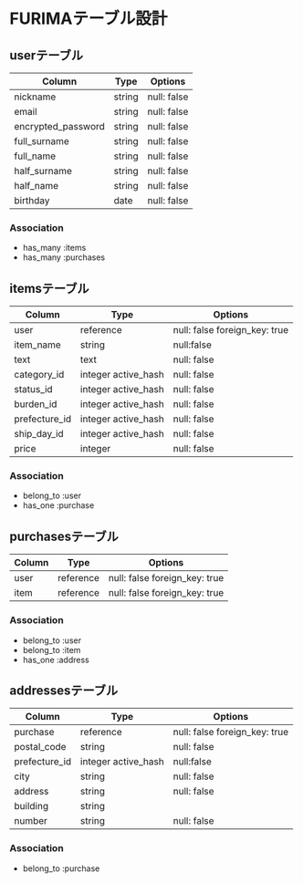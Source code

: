 # FURIMAテーブル設計

## userテーブル
|   Column   |  Type  | Options   |
| ---------- | ------ | --------- |
| nickname | string | null: false |
| email | string | null: false |
| encrypted_password | string | null: false |
| full_surname | string | null: false |
| full_name | string | null: false |
| half_surname | string | null: false |
| half_name | string | null: false |
| birthday | date | null: false |

### Association
- has_many :items
- has_many :purchases

## itemsテーブル
|   Column   |  Type  | Options   |
| ---------- | ------ | --------- |
| user | reference | null: false foreign_key: true |
| item_name | string | null:false |
| text | text | null: false |
| category_id | integer active_hash| null: false|
| status_id | integer active_hash| null: false |
| burden_id | integer active_hash| null: false |
| prefecture_id | integer active_hash| null: false |
| ship_day_id | integer active_hash| null: false |
| price | integer | null: false |

### Association
- belong_to :user
- has_one :purchase

## purchasesテーブル
|   Column   |    Type   |   Options   |
| ---------- | --------- | ----------- |
|    user    | reference | null: false foreign_key: true|
|    item   | reference | null: false foreign_key: true|

### Association
- belong_to :user
- belong_to :item
- has_one :address

## addressesテーブル
|   Column   |  Type  | Options   |
| ---------- | ------ | --------- |
| purchase | reference | null: false foreign_key: true |
| postal_code | string | null: false |
| prefecture_id | integer active_hash| null:false|
| city | string | null: false|
| address | string | null: false |
| building | string | |
| number | string | null: false |

### Association
- belong_to :purchase